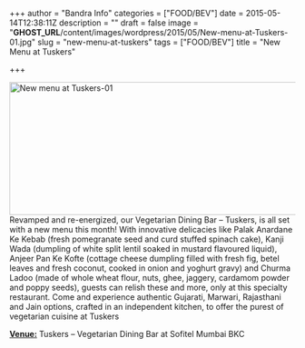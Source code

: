 +++
author = "Bandra Info"
categories = ["FOOD/BEV"]
date = 2015-05-14T12:38:11Z
description = ""
draft = false
image = "__GHOST_URL__/content/images/wordpress/2015/05/New-menu-at-Tuskers-01.jpg"
slug = "new-menu-at-tuskers"
tags = ["FOOD/BEV"]
title = "New Menu at Tuskers"

+++


<p><img loading="lazy" class="aligncenter size-large wp-image-8167" src="https://i1.wp.com/bandra.info/wp-content/uploads/2015/05/New-menu-at-Tuskers-01.jpg?resize=850%2C234&#038;ssl=1" alt="New menu at Tuskers-01" width="850" height="234" srcset="https://i1.wp.com/bandra.info/wp-content/uploads/2015/05/New-menu-at-Tuskers-01.jpg?resize=1024%2C282&amp;ssl=1 1024w, https://i1.wp.com/bandra.info/wp-content/uploads/2015/05/New-menu-at-Tuskers-01.jpg?resize=500%2C137&amp;ssl=1 500w, https://i1.wp.com/bandra.info/wp-content/uploads/2015/05/New-menu-at-Tuskers-01.jpg?w=1684&amp;ssl=1 1684w" sizes="(max-width: 850px) 100vw, 850px" data-recalc-dims="1" />Revamped and re-energized, our Vegetarian Dining Bar &#8211; Tuskers, is all set with a new menu this month! With innovative delicacies like Palak Anardane Ke Kebab (fresh pomegranate seed and curd stuffed spinach cake), Kanji Wada (dumpling of white split lentil soaked in mustard flavoured liquid), Anjeer Pan Ke Kofte (cottage cheese dumpling filled with fresh fig, betel leaves and fresh coconut, cooked in onion and yoghurt gravy) and Churma Ladoo (made of whole wheat flour, nuts, ghee, jaggery, cardamom powder and poppy seeds), guests can relish these and more, only at this specialty restaurant. Come and experience authentic Gujarati, Marwari, Rajasthani and Jain options, crafted in an independent kitchen, to offer the purest of vegetarian cuisine at Tuskers</p>
<p><strong><u>Venue:</u></strong> Tuskers &#8211; Vegetarian Dining Bar at Sofitel Mumbai BKC</p>



